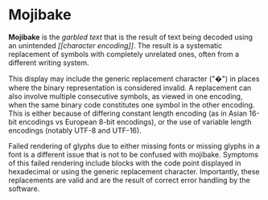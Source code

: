 # Mojibake

**Mojibake** is the *garbled text* that is the result of text being decoded using an unintended
*[[character encoding]]*. The result is a systematic replacement of symbols with completely
unrelated ones, often from a different writing system.

This display may include the generic replacement character ("�") in places where the binary
representation is considered invalid. A replacement can also involve multiple consecutive
symbols, as viewed in one encoding, when the same binary code constitutes one symbol in the
other encoding. This is either because of differing constant length encoding (as in Asian
16-bit encodings vs European 8-bit encodings), or the use of variable length encodings
(notably UTF-8 and UTF-16).

Failed rendering of glyphs due to either missing fonts or missing glyphs in a font is a
different issue that is not to be confused with mojibake. Symptoms of this failed rendering
include blocks with the code point displayed in hexadecimal or using the generic replacement
character. Importantly, these replacements are valid and are the result of correct error
handling by the software.

